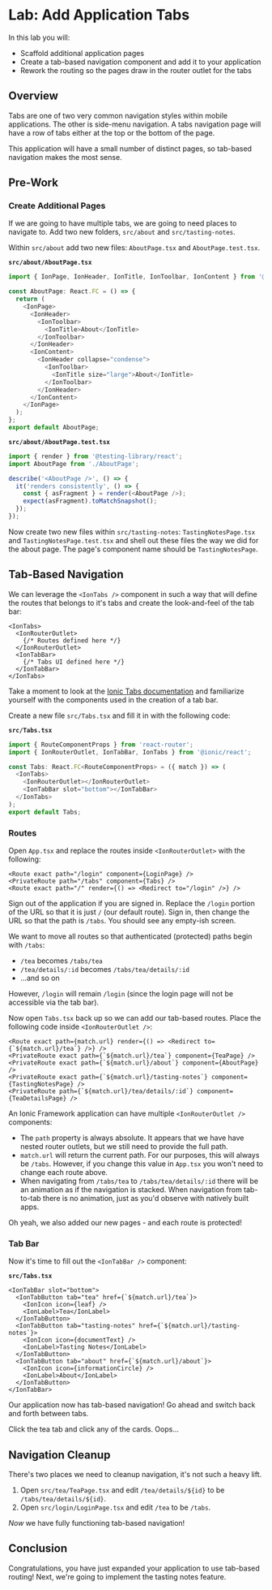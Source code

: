 # Lab: Add Application Tabs

In this lab you will:

- Scaffold additional application pages
- Create a tab-based navigation component and add it to your application
- Rework the routing so the pages draw in the router outlet for the tabs

## Overview

Tabs are one of two very common navigation styles within mobile applications. The other is side-menu navigation. A tabs navigation page will have a row of tabs either at the top or the bottom of the page.

This application will have a small number of distinct pages, so tab-based navigation makes the most sense.

## Pre-Work

### Create Additional Pages

If we are going to have multiple tabs, we are going to need places to navigate to. Add two new folders, `src/about` and `src/tasting-notes`.

Within `src/about` add two new files: `AboutPage.tsx` and `AboutPage.test.tsx`.

**`src/about/AboutPage.tsx`**

```TypeScript
import { IonPage, IonHeader, IonTitle, IonToolbar, IonContent } from '@ionic/react';

const AboutPage: React.FC = () => {
  return (
    <IonPage>
      <IonHeader>
        <IonToolbar>
          <IonTitle>About</IonTitle>
        </IonToolbar>
      </IonHeader>
      <IonContent>
        <IonHeader collapse="condense">
          <IonToolbar>
            <IonTitle size="large">About</IonTitle>
          </IonToolbar>
        </IonHeader>
      </IonContent>
    </IonPage>
  );
};
export default AboutPage;
```

**`src/about/AboutPage.test.tsx`**

```TypeScript
import { render } from '@testing-library/react';
import AboutPage from './AboutPage';

describe('<AboutPage />', () => {
  it('renders consistently', () => {
    const { asFragment } = render(<AboutPage />);
    expect(asFragment).toMatchSnapshot();
  });
});
```

Now create two new files within `src/tasting-notes`: `TastingNotesPage.tsx` and `TastingNotesPage.test.tsx` and shell out these files the way we did for the about page. The page's component name should be `TastingNotesPage`.

## Tab-Based Navigation

We can leverage the `<IonTabs />` component in such a way that will define the routes that belongs to it's tabs and create the look-and-feel of the tab bar:

```JSX
<IonTabs>
  <IonRouterOutlet>
    {/* Routes defined here */}
  </IonRouterOutlet>
  <IonTabBar>
    {/* Tabs UI defined here */}
  </IonTabBar>
</IonTabs>
```

Take a moment to look at the <a href="https://ionicframework.com/docs/api/tabs" target="_blank">Ionic Tabs documentation</a> and familiarize yourself with the components used in the creation of a tab bar.

Create a new file `src/Tabs.tsx` and fill it in with the following code:

**`src/Tabs.tsx`**

```TypeScript
import { RouteComponentProps } from 'react-router';
import { IonRouterOutlet, IonTabBar, IonTabs } from '@ionic/react';

const Tabs: React.FC<RouteComponentProps> = ({ match }) => (
  <IonTabs>
    <IonRouterOutlet></IonRouterOutlet>
    <IonTabBar slot="bottom"></IonTabBar>
  </IonTabs>
);
export default Tabs;
```

### Routes

Open `App.tsx` and replace the routes inside `<IonRouterOutlet>` with the following:

```JSX
<Route exact path="/login" component={LoginPage} />
<PrivateRoute path="/tabs" component={Tabs} />
<Route exact path="/" render={() => <Redirect to="/login" />} />
```

Sign out of the application if you are signed in. Replace the `/login` portion of the URL so that it is just `/` (our default route). Sign in, then change the URL so that the path is `/tabs`. You should see any empty-ish screen.

We want to move all routes so that authenticated (protected) paths begin with `/tabs`:

- `/tea` becomes `/tabs/tea`
- `/tea/details/:id` becomes `/tabs/tea/details/:id`
- ...and so on

However, `/login` will remain `/login` (since the login page will not be accessible via the tab bar).

Now open `Tabs.tsx` back up so we can add our tab-based routes. Place the following code inside `<IonRouterOutlet />`:

```JSX
<Route exact path={match.url} render={() => <Redirect to={`${match.url}/tea`} />} />
<PrivateRoute exact path={`${match.url}/tea`} component={TeaPage} />
<PrivateRoute exact path={`${match.url}/about`} component={AboutPage} />
<PrivateRoute exact path={`${match.url}/tasting-notes`} component={TastingNotesPage} />
<PrivateRoute path={`${match.url}/tea/details/:id`} component={TeaDetailsPage} />
```

An Ionic Framework application can have multiple `<IonRouterOutlet />` components:

- The `path` property is always absolute. It appears that we have have nested router outlets, but we still need to provide the full path.
- `match.url` will return the current path. For our purposes, this will always be `/tabs`. However, if you change this value in `App.tsx` you won't need to change each route above.
- When navigating from `/tabs/tea` to `/tabs/tea/details/:id` there will be an animation as if the navigation is stacked. When navigation from tab-to-tab there is no animation, just as you'd observe with natively built apps.

Oh yeah, we also added our new pages - and each route is protected!

### Tab Bar

Now it's time to fill out the `<IonTabBar />` component:

**`src/Tabs.tsx`**

```JSX
<IonTabBar slot="bottom">
  <IonTabButton tab="tea" href={`${match.url}/tea`}>
    <IonIcon icon={leaf} />
    <IonLabel>Tea</IonLabel>
  </IonTabButton>
  <IonTabButton tab="tasting-notes" href={`${match.url}/tasting-notes`}>
    <IonIcon icon={documentText} />
    <IonLabel>Tasting Notes</IonLabel>
  </IonTabButton>
  <IonTabButton tab="about" href={`${match.url}/about`}>
    <IonIcon icon={informationCircle} />
    <IonLabel>About</IonLabel>
  </IonTabButton>
</IonTabBar>
```

Our application now has tab-based navigation! Go ahead and switch back and forth between tabs.

Click the tea tab and click any of the cards. Oops...

## Navigation Cleanup

There's two places we need to cleanup navigation, it's not such a heavy lift.

1. Open `src/tea/TeaPage.tsx` and edit `/tea/details/${id}` to be `/tabs/tea/details/${id}`.
2. Open `src/login/LoginPage.tsx` and edit `/tea` to be `/tabs`.

_Now_ we have fully functioning tab-based navigation!

## Conclusion

Congratulations, you have just expanded your application to use tab-based routing! Next, we're going to implement the tasting notes feature.
